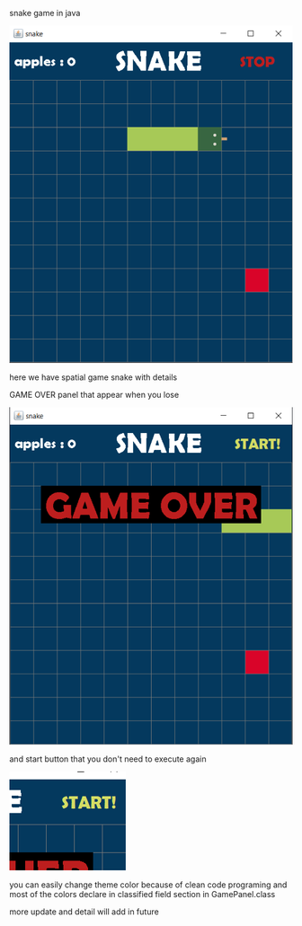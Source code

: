snake game in java

![img.png](img.png)

here we have spatial game snake with details


GAME OVER panel that appear when you lose

![img_1.png](img_1.png)

and start button that you don't need to execute again

![img_2.png](img_2.png)

you can easily change theme color because of clean code programing
and most of  the colors declare in classified field section in GamePanel.class

more update and detail will add in future
